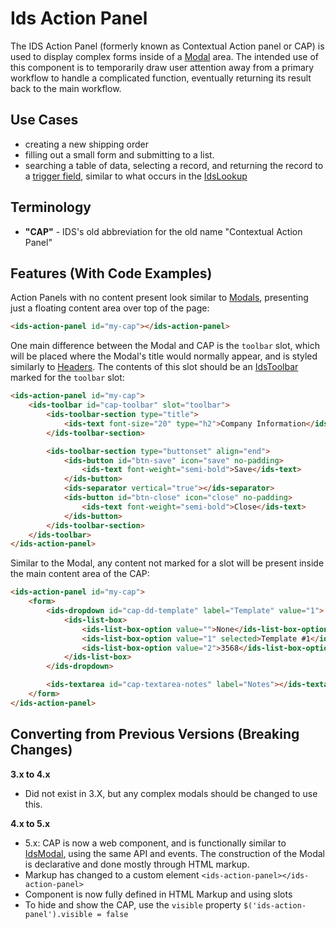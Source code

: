 # Ids Action Panel

The IDS Action Panel (formerly known as Contextual Action panel or CAP) is used to display complex forms inside of a [Modal](../ids-modal/README.md) area.  The intended use of this component is to temporarily draw user attention away from a primary workflow to handle a complicated function, eventually returning its result back to the main workflow.

## Use Cases

- creating a new shipping order
- filling out a small form and submitting to a list.
- searching a table of data, selecting a record, and returning the record to a [trigger field]('../ids-trigger-field/README.md'), similar to what occurs in the [IdsLookup](../ids-lookup/README.md)

## Terminology

- **"CAP"** - IDS's old abbreviation for the old name "Contextual Action Panel"

## Features (With Code Examples)

Action Panels with no content present look similar to [Modals]('../ids-modal/README.md'), presenting just a floating content area over top of the page:

```html
<ids-action-panel id="my-cap"></ids-action-panel>
```

One main difference between the Modal and CAP is the `toolbar` slot, which will be placed where the Modal's title would normally appear, and is styled similarly to [Headers]('../ids-header/README.md).  The contents of this slot should be an [IdsToolbar]('../ids-toolbar/README.md) marked for the `toolbar` slot:

```html
<ids-action-panel id="my-cap">
    <ids-toolbar id="cap-toolbar" slot="toolbar">
        <ids-toolbar-section type="title">
            <ids-text font-size="20" type="h2">Company Information</ids-text>
        </ids-toolbar-section>

        <ids-toolbar-section type="buttonset" align="end">
            <ids-button id="btn-save" icon="save" no-padding>
                <ids-text font-weight="semi-bold">Save</ids-text>
            </ids-button>
            <ids-separator vertical="true"></ids-separator>
            <ids-button id="btn-close" icon="close" no-padding>
                <ids-text font-weight="semi-bold">Close</ids-text>
            </ids-button>
        </ids-toolbar-section>
    </ids-toolbar>
</ids-action-panel>
```

Similar to the Modal, any content not marked for a slot will be present inside the main content area of the CAP:

```html
<ids-action-panel id="my-cap">
    <form>
        <ids-dropdown id="cap-dd-template" label="Template" value="1">
            <ids-list-box>
                <ids-list-box-option value="">None</ids-list-box-option>
                <ids-list-box-option value="1" selected>Template #1</ids-list-box-option>
                <ids-list-box-option value="2">3568</ids-list-box-option>
            </ids-list-box>
        </ids-dropdown>

        <ids-textarea id="cap-textarea-notes" label="Notes"></ids-textarea>
    </form>
</ids-action-panel>
```

## Converting from Previous Versions (Breaking Changes)

**3.x to 4.x**
- Did not exist in 3.X, but any complex modals should be changed to use this.

**4.x to 5.x**

- 5.x: CAP is now a web component, and is functionally similar to [IdsModal](../ids-modal/README.md), using the same API and events.  The construction of the Modal is declarative and done mostly through HTML markup.
- Markup has changed to a custom element `<ids-action-panel></ids-action-panel>`
- Component is now fully defined in HTML Markup and using slots
- To hide and show the CAP, use the `visible` property `$('ids-action-panel').visible = false`
